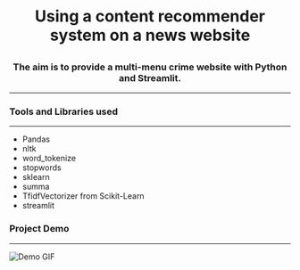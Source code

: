 # <h1 align="center">Using a content recommender system on a news website</h1>

## <h3 align="center">The aim is to provide a multi-menu crime website with Python and Streamlit. </h3>
---

### <h3 align="left">Tools and Libraries used</h3>
---

* Pandas
* nltk
* word_tokenize
* stopwords
* sklearn
* summa
* TfidfVectorizer from Scikit-Learn
* streamlit


### <h3 align="left">Project Demo</h3>
---
![Demo GIF]()
